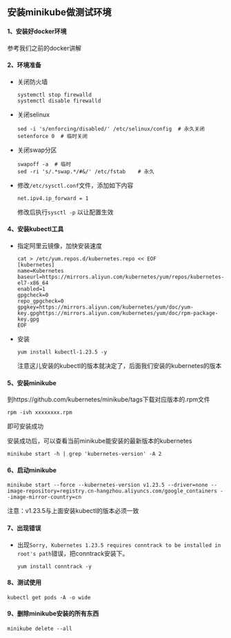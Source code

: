 ## 安装minikube做测试环境



#### 1、安装好docker环境

参考我们之前的docker讲解



#### 2、环境准备

- 关闭防火墙

  ```shell
  systemctl stop firewalld
  systemctl disable firewalld
  ```

- 关闭selinux

  ```shell
  sed -i 's/enforcing/disabled/' /etc/selinux/config  # 永久关闭
  setenforce 0  # 临时关闭
  ```

- 关闭swap分区

  ```shell
  swapoff -a  # 临时
  sed -ri 's/.*swap.*/#&/' /etc/fstab    # 永久
  ```
  
- 修改`/etc/sysctl.conf`文件，添加如下内容

  ```shell
  net.ipv4.ip_forward = 1
  ```
  
  修改后执行`sysctl -p` 以让配置生效

#### 4、安装kubectl工具

- 指定阿里云镜像，加快安装速度

  ```shell
  cat > /etc/yum.repos.d/kubernetes.repo << EOF
  [kubernetes]
  name=Kubernetes
  baseurl=https://mirrors.aliyun.com/kubernetes/yum/repos/kubernetes-el7-x86_64
  enabled=1
  gpgcheck=0
  repo_gpgcheck=0
  gpgkey=https://mirrors.aliyun.com/kubernetes/yum/doc/yum-key.gpghttps://mirrors.aliyun.com/kubernetes/yum/doc/rpm-package-key.gpg
  EOF
  ```

- 安装

  ```shell
  yum install kubectl-1.23.5 -y
  ```

  注意这儿安装的kubectl的版本就决定了，后面我们安装的kubernetes的版本

#### 5、安装minikube

到https://github.com/kubernetes/minikube/tags下载对应版本的.rpm文件

```shell
rpm -ivh xxxxxxxx.rpm
```

即可安装成功

安装成功后，可以查看当前minikube能安装的最新版本的kubernetes

```shell
minikube start -h | grep 'kubernetes-version' -A 2
```





#### 6、启动minikube

```shell
minikube start --force --kubernetes-version v1.23.5 --driver=none --image-repository=registry.cn-hangzhou.aliyuncs.com/google_containers --image-mirror-country=cn
```

注意：v1.23.5与上面安装kubectl的版本必须一致



#### 7、出现错误

- 出现`Sorry, Kubernetes 1.23.5 requires conntrack to be installed in root's path`错误，把conntrack安装下。

  ```shell
  yum install conntrack -y
  ```

  

#### 8、测试使用

```shell
kubectl get pods -A -o wide
```



#### 9、删除minikube安装的所有东西

```shell
minikube delete --all
```


